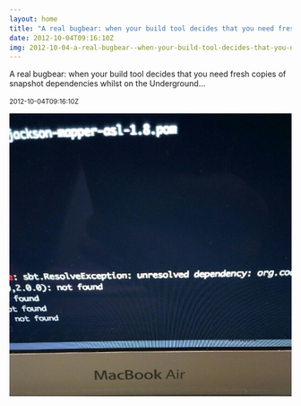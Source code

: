 ```yaml
---
layout: home
title: "A real bugbear: when your build tool decides that you need fresh copies of snapshot dependencies whilst on the Underground..."
date: 2012-10-04T09:16:10Z
img: 2012-10-04-a-real-bugbear--when-your-build-tool-decides-that-you-need-fresh-copies-of-snapshot-dependencies-whilst-on-the-underground---.jpg
---
```


A real bugbear: when your build tool decides that you need fresh copies of snapshot dependencies whilst on the Underground...

<small>2012-10-04T09:16:10Z</small>

![A real bugbear: when your build tool decides that you need fresh copies of snapshot dependencies whilst on the Underground...](2012-10-04-a-real-bugbear--when-your-build-tool-decides-that-you-need-fresh-copies-of-snapshot-dependencies-whilst-on-the-underground---.jpg)
